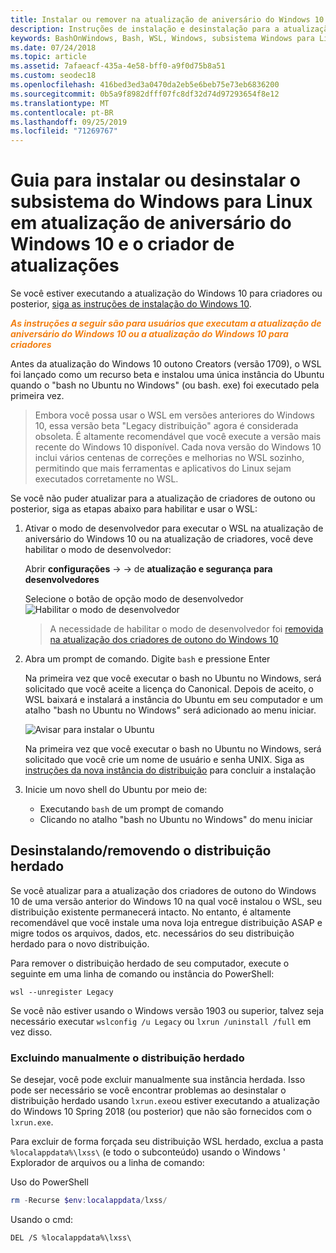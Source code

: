 ```yaml
---
title: Instalar ou remover na atualização de aniversário do Windows 10 ou na atualização de criadores
description: Instruções de instalação e desinstalação para a atualização da atualização de aniversário do Windows 10 ou do Creators
keywords: BashOnWindows, Bash, WSL, Windows, subsistema Windows para Linux, windowssubsystem, Ubuntu, Debian, Suse, Windows 10, herdado, beta, instalação, remoção, desinstalação, desinstalação, exclusão, preterido
ms.date: 07/24/2018
ms.topic: article
ms.assetid: 7afaeacf-435a-4e58-bff0-a9f0d75b8a51
ms.custom: seodec18
ms.openlocfilehash: 416bed3ed3a0470da2eb5e6beb75e73eb6836200
ms.sourcegitcommit: 0b5a9f8982dfff07fc8df32d74d97293654f8e12
ms.translationtype: MT
ms.contentlocale: pt-BR
ms.lasthandoff: 09/25/2019
ms.locfileid: "71269767"
---
```

# <a name="guide-to-install-or-uninstall-windows-subsystem-for-linux-on-windows-10-anniversary-update-and-creators-update"></a>Guia para instalar ou desinstalar o subsistema do Windows para Linux em atualização de aniversário do Windows 10 e o criador de atualizações 

Se você estiver executando a atualização do Windows 10 para criadores ou posterior, [siga as instruções de instalação do Windows 10](install-win10.md).

<strong><em><span style="color: #f28014">As instruções a seguir são para usuários que executam a atualização de aniversário do Windows 10 ou a atualização do Windows 10 para criadores</span></em></strong>

Antes da atualização do Windows 10 outono Creators (versão 1709), o WSL foi lançado como um recurso beta e instalou uma única instância do Ubuntu quando o "bash no Ubuntu no Windows" (ou bash. exe) foi executado pela primeira vez.

> Embora você possa usar o WSL em versões anteriores do Windows 10, essa versão beta "Legacy distribuição" agora é considerada obsoleta. É altamente recomendável que você execute a versão mais recente do Windows 10 disponível. Cada nova versão do Windows 10 inclui vários centenas de correções e melhorias no WSL sozinho, permitindo que mais ferramentas e aplicativos do Linux sejam executados corretamente no WSL.

Se você não puder atualizar para a atualização de criadores de outono ou posterior, siga as etapas abaixo para habilitar e usar o WSL:

1. Ativar o modo de desenvolvedor para executar o WSL na atualização de aniversário do Windows 10 ou na atualização de criadores, você deve habilitar o modo de desenvolvedor:

    Abrir **configurações** ->  -> de **atualização e segurança** **para desenvolvedores**

    Selecione o botão de opção modo de desenvolvedor  
    ![Habilitar o modo de desenvolvedor](media/updateAndSecurity.png)

    > A necessidade de habilitar o modo de desenvolvedor foi [removida na atualização dos criadores de outono do Windows 10](https://blogs.msdn.microsoft.com/commandline/2017/06/08/developer-mode-no-longer-required-for-windows-subsystem-for-linux/)

1. Abra um prompt de comando.  Digite `bash` e pressione Enter

    Na primeira vez que você executar o bash no Ubuntu no Windows, será solicitado que você aceite a licença do Canonical. Depois de aceito, o WSL baixará e instalará a instância do Ubuntu em seu computador e um atalho "bash no Ubuntu no Windows" será adicionado ao menu iniciar.

    ![Avisar para instalar o Ubuntu](media/bashShellInstall.png)

    Na primeira vez que você executar o bash no Ubuntu no Windows, será solicitado que você crie um nome de usuário e senha UNIX. Siga as [instruções da nova instância do distribuição](initialize-distro.md) para concluir a instalação

1. Inicie um novo shell do Ubuntu por meio de:
    * Executando `bash` de um prompt de comando
    * Clicando no atalho "bash no Ubuntu no Windows" do menu iniciar

    
## <a name="uninstallingremoving-the-legacy-distro"></a>Desinstalando/removendo o distribuição herdado
Se você atualizar para a atualização dos criadores de outono do Windows 10 de uma versão anterior do Windows 10 na qual você instalou o WSL, seu distribuição existente permanecerá intacto. No entanto, é altamente recomendável que você instale uma nova loja entregue distribuição ASAP e migre todos os arquivos, dados, etc. necessários do seu distribuição herdado para o novo distribuição.

Para remover o distribuição herdado de seu computador, execute o seguinte em uma linha de comando ou instância do PowerShell:

```console
wsl --unregister Legacy
```

Se você não estiver usando o Windows versão 1903 ou superior, talvez seja necessário executar `wslconfig /u Legacy` ou `lxrun /uninstall /full` em vez disso. 

### <a name="manually-deleting-the-legacy-distro"></a>Excluindo manualmente o distribuição herdado
Se desejar, você pode excluir manualmente sua instância herdada. Isso pode ser necessário se você encontrar problemas ao desinstalar o distribuição herdado usando `lxrun.exe`ou estiver executando a atualização do Windows 10 Spring 2018 (ou posterior) que não são fornecidos com o `lxrun.exe`.

Para excluir de forma forçada seu distribuição WSL herdado, exclua a pasta `%localappdata%\lxss\` (e todo o subconteúdo) usando o Windows ' Explorador de arquivos ou a linha de comando:

Uso do PowerShell
```powershell
rm -Recurse $env:localappdata/lxss/
```

Usando o cmd:
```console
DEL /S %localappdata%\lxss\
```
